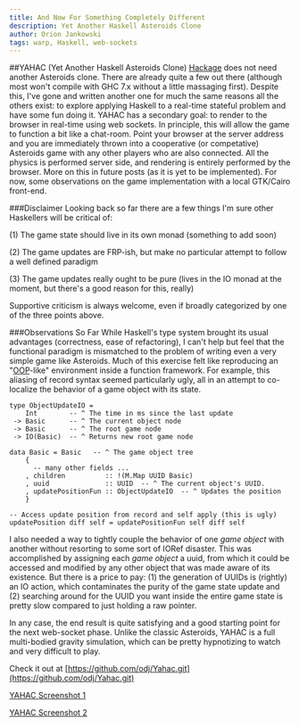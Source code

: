 ```yaml
---
title: And Now For Something Completely Different
description: Yet Another Haskell Asteroids Clone
author: Orion Jankowski
tags: warp, Haskell, web-sockets
---
```


##YAHAC (Yet Another Haskell Asteroids Clone)
[Hackage](http://hackage.haskell.org) does not need another Asteroids clone.
There are already quite a few out there (although most won't compile with GHC 7.x
without a little massaging first).  Despite this, I've gone and written
another one for much the same reasons all the others exist: to explore applying
Haskell to a real-time stateful problem and have some fun doing it.  YAHAC has
a secondary goal: to render to the browser in real-time using web sockets.  In
principle, this will allow the game to function a bit like a chat-room.  Point
your browser at the server address and you are immediately thrown into a
cooperative (or competative) Asteroids game with any other players who are also
connected.   All the physics is performed server side, and rendering is entirely
performed by the browser.  More on this in future posts (as it is yet to be
implemented).  For now, some observations on the game implementation
with a local GTK/Cairo front-end.


###Disclaimer
Looking back so far there are a few things I'm sure other Haskellers will be critical of:

(1) The game state should live in its own monad (something to add soon)

(2) The game updates are FRP-ish, but make no particular attempt to follow a
well defined paradigm

(3) The game updates really ought to be pure (lives in the IO monad at the moment,
but there's a good reason for this, really)

Supportive criticism is always welcome, even if broadly categorized by 
one of the three points above.

###Observations So Far
While Haskell's type system brought its usual advantages (correctness, 
ease of refactoring), I can't help but feel that
the functional paradigm is mismatched to the problem of writing even a very simple game
like Asteroids.  Much of this exercise felt like reproducing an 
"[OOP](http://wcook.blogspot.com/2012/07/proposal-for-simplified-modern.html)-like" environment
inside a function framework.  For example, this aliasing of record syntax seemed 
particularly ugly, all in an attempt to co-localize the behavior of a game object with its state.


~~~~~~~~~{.haskell}
type ObjectUpdateIO = 
    Int        -- ^ The time in ms since the last update
 -> Basic      -- ^ The current object node
 -> Basic      -- ^ The root game node
 -> IO(Basic)  -- ^ Returns new root game node

data Basic = Basic   -- ^ The game object tree
    {
      -- many other fields ...
    , children          :: !(M.Map UUID Basic)
    , uuid              :: UUID  -- ^ The current object's UUID.
    , updatePositionFun :: ObjectUpdateIO  -- ^ Updates the position
    }

-- Access update position from record and self apply (this is ugly)
updatePosition diff self = updatePositionFun self diff self
~~~~~~~~~

I also needed a way to tightly couple the behavior of one *game object*
with another without resorting to some sort of IORef disaster.   This was accomplished by
assigning each *game object* a uuid, from which it could be accessed and modified by any
other object that was made aware of its existence.  But there is a price to pay: (1) 
the generation of UUIDs is (rightly) an IO action, which contaminates the purity of the game
state update and (2) searching around for the UUID you want inside the entire game state
is pretty slow compared to just holding a raw pointer.

In any case, the end result is quite satisfying and a good starting point for the 
next web-socket phase.  Unlike the classic Asteroids, YAHAC is a full multi-bodied gravity simulation,
which can be pretty hypnotizing to watch and very difficult to play.  

Check it out at [https://github.com/odj/Yahac.git](https://github.com/odj/Yahac.git)

[YAHAC Screenshot 1](../images/astroids1.png)

[YAHAC Screenshot 2](../images/astroids2.png)






